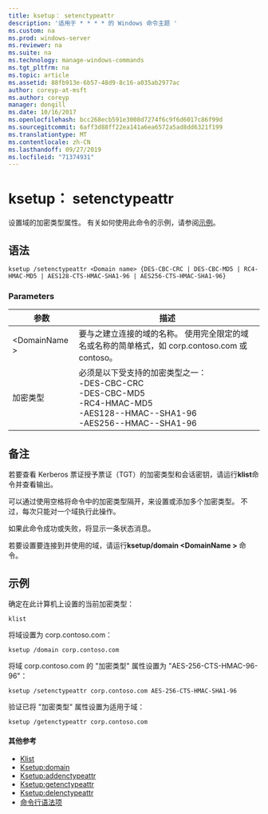```yaml
---
title: ksetup： setenctypeattr
description: '适用于 * * * * 的 Windows 命令主题 '
ms.custom: na
ms.prod: windows-server
ms.reviewer: na
ms.suite: na
ms.technology: manage-windows-commands
ms.tgt_pltfrm: na
ms.topic: article
ms.assetid: 88fb913e-6b57-48d9-8c16-a035ab2977ac
author: coreyp-at-msft
ms.author: coreyp
manager: dongill
ms.date: 10/16/2017
ms.openlocfilehash: bcc268ecb591e3008d7274f6c9f6d6017c86f99d
ms.sourcegitcommit: 6aff3d88ff22ea141a6ea6572a5ad8dd6321f199
ms.translationtype: MT
ms.contentlocale: zh-CN
ms.lasthandoff: 09/27/2019
ms.locfileid: "71374931"
---
```

# <a name="ksetupsetenctypeattr"></a>ksetup： setenctypeattr



设置域的加密类型属性。 有关如何使用此命令的示例，请参阅[示例](#BKMK_Examples)。

## <a name="syntax"></a>语法

```
ksetup /setenctypeattr <Domain name> {DES-CBC-CRC | DES-CBC-MD5 | RC4-HMAC-MD5 | AES128-CTS-HMAC-SHA1-96 | AES256-CTS-HMAC-SHA1-96}
```

### <a name="parameters"></a>Parameters

|参数|描述|
|---------|-----------|
|\<DomainName >|要与之建立连接的域的名称。 使用完全限定的域名或名称的简单格式，如 corp.contoso.com 或 contoso。|
|加密类型|必须是以下受支持的加密类型之一：</br>-DES-CBC-CRC</br>-DES-CBC-MD5</br>-RC4-HMAC-MD5</br>-AES128--HMAC--SHA1-96</br>-AES256--HMAC--SHA1-96|

## <a name="remarks"></a>备注

若要查看 Kerberos 票证授予票证（TGT）的加密类型和会话密钥，请运行**klist**命令并查看输出。

可以通过使用空格将命令中的加密类型隔开，来设置或添加多个加密类型。 不过，每次只能对一个域执行此操作。

如果此命令成功或失败，将显示一条状态消息。

若要设置要连接到并使用的域，请运行**ksetup/domain \<DomainName >** 命令。

## <a name="BKMK_Examples"></a>示例

确定在此计算机上设置的当前加密类型：
```
klist
```
将域设置为 corp.contoso.com：
```
ksetup /domain corp.contoso.com
```
将域 corp.contoso.com 的 "加密类型" 属性设置为 "AES-256-CTS-HMAC-96-96"：
```
ksetup /setenctypeattr corp.contoso.com AES-256-CTS-HMAC-SHA1-96
```
验证已将 "加密类型" 属性设置为适用于域：
```
ksetup /getenctypeattr corp.contoso.com
```

#### <a name="additional-references"></a>其他参考

-   [Klist](klist.md)
-   [Ksetup:domain](ksetup-domain.md)
-   [Ksetup:addenctypeattr](ksetup-addenctypeattr.md)
-   [Ksetup:getenctypeattr](ksetup-getenctypeattr.md)
-   [Ksetup:delenctypeattr](ksetup-delenctypeattr.md)
-   [命令行语法项](command-line-syntax-key.md)